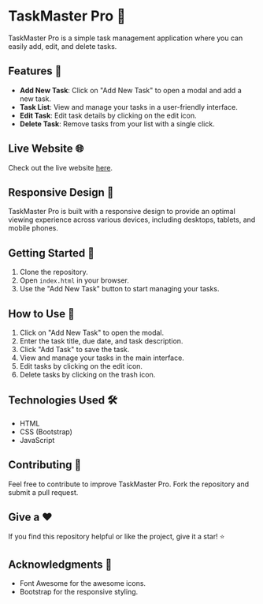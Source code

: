 # TaskMaster Pro 🚀

TaskMaster Pro is a simple task management application where you can easily add, edit, and delete tasks.

## Features 🌟

- **Add New Task**: Click on "Add New Task" to open a modal and add a new task.
- **Task List**: View and manage your tasks in a user-friendly interface.
- **Edit Task**: Edit task details by clicking on the edit icon.
- **Delete Task**: Remove tasks from your list with a single click.

## Live Website 🌐

Check out the live website [here](https://anujabhise.github.io/TaskMaster-Pro/).

## Responsive Design 📱

TaskMaster Pro is built with a responsive design to provide an optimal viewing experience across various devices, including desktops, tablets, and mobile phones.

## Getting Started 🚦

1. Clone the repository.
2. Open `index.html` in your browser.
3. Use the "Add New Task" button to start managing your tasks.

## How to Use 🤔

1. Click on "Add New Task" to open the modal.
2. Enter the task title, due date, and task description.
3. Click "Add Task" to save the task.
4. View and manage your tasks in the main interface.
5. Edit tasks by clicking on the edit icon.
6. Delete tasks by clicking on the trash icon.

## Technologies Used 🛠️

- HTML
- CSS (Bootstrap)
- JavaScript

## Contributing 👥

Feel free to contribute to improve TaskMaster Pro. Fork the repository and submit a pull request.

## Give a ❤️

If you find this repository helpful or like the project, give it a star! ⭐

## Acknowledgments 🙏

- Font Awesome for the awesome icons.
- Bootstrap for the responsive styling.
